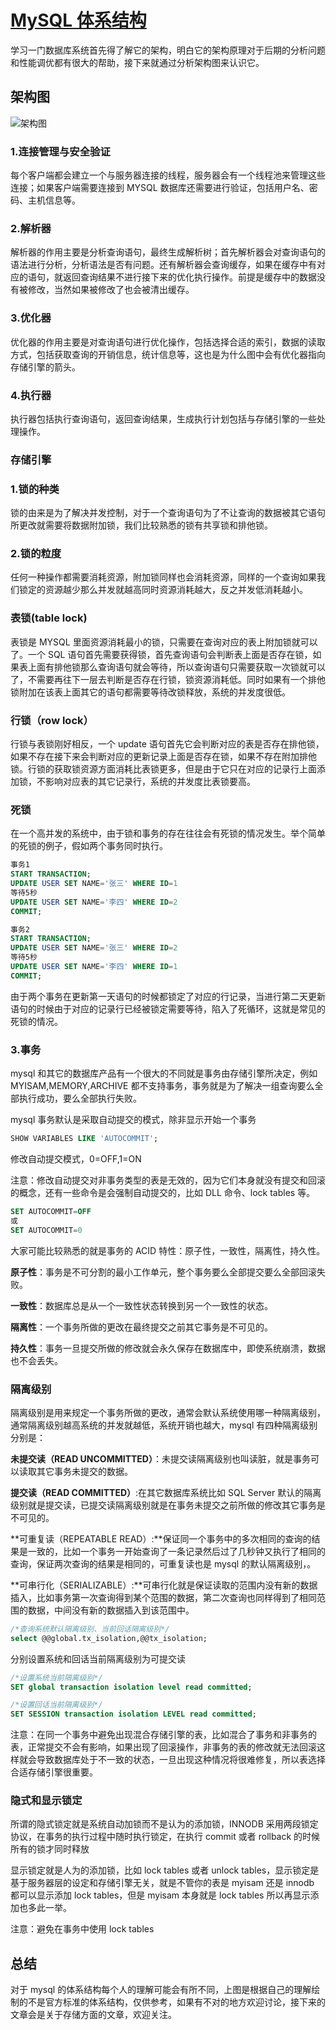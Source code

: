 # [MySQL 体系结构](https://www.cnblogs.com/chenmh/p/4914754.html)

学习一门数据库系统首先得了解它的架构，明白它的架构原理对于后期的分析问题和性能调优都有很大的帮助，接下来就通过分析架构图来认识它。

## 架构图

![架构图](https://images2015.cnblogs.com/blog/135426/201510/135426-20151027160149841-986024049.png)

### 1.连接管理与安全验证

每个客户端都会建立一个与服务器连接的线程，服务器会有一个线程池来管理这些连接；如果客户端需要连接到 MYSQL 数据库还需要进行验证，包括用户名、密码、主机信息等。

### 2.解析器

解析器的作用主要是分析查询语句，最终生成解析树；首先解析器会对查询语句的语法进行分析，分析语法是否有问题。还有解析器会查询缓存，如果在缓存中有对应的语句，就返回查询结果不进行接下来的优化执行操作。前提是缓存中的数据没有被修改，当然如果被修改了也会被清出缓存。

### 3.优化器

优化器的作用主要是对查询语句进行优化操作，包括选择合适的索引，数据的读取方式，包括获取查询的开销信息，统计信息等，这也是为什么图中会有优化器指向存储引擎的箭头。

### 4.执行器

执行器包括执行查询语句，返回查询结果，生成执行计划包括与存储引擎的一些处理操作。

### 存储引擎

### 1.锁的种类

锁的由来是为了解决并发控制，对于一个查询语句为了不让查询的数据被其它语句所更改就需要将数据附加锁，我们比较熟悉的锁有共享锁和排他锁。

### 2.锁的粒度

任何一种操作都需要消耗资源，附加锁同样也会消耗资源，同样的一个查询如果我们锁定的资源越少那么并发就越高同时资源消耗越大，反之并发低消耗越小。

### 表锁(table lock)

表锁是 MYSQL 里面资源消耗最小的锁，只需要在查询对应的表上附加锁就可以了。一个 SQL 语句首先需要获得锁，首先查询语句会判断表上面是否存在锁，如果表上面有排他锁那么查询语句就会等待，所以查询语句只需要获取一次锁就可以了，不需要再往下一层去判断是否存在行锁，锁资源消耗低。同时如果有一个排他锁附加在该表上面其它的语句都需要等待改锁释放，系统的并发度很低。

### 行锁（row lock）

行锁与表锁刚好相反，一个 update 语句首先它会判断对应的表是否存在排他锁，如果不存在接下来会判断对应的更新记录上面是否存在锁，如果不存在附加排他锁。行锁的获取锁资源方面消耗比表锁更多，但是由于它只在对应的记录行上面添加锁，不影响对应表的其它记录行，系统的并发度比表锁要高。

### 死锁

在一个高并发的系统中，由于锁和事务的存在往往会有死锁的情况发生。举个简单的死锁的例子，假如两个事务同时执行。

```sql
事务1
START TRANSACTION;
UPDATE USER SET NAME='张三' WHERE ID=1
等待5秒
UPDATE USER SET NAME='李四' WHERE ID=2
COMMIT;

事务2
START TRANSACTION;
UPDATE USER SET NAME='张三' WHERE ID=2
等待5秒
UPDATE USER SET NAME='李四' WHERE ID=1
COMMIT;
```

由于两个事务在更新第一天语句的时候都锁定了对应的行记录，当进行第二天更新语句的时候由于对应的记录行已经被锁定需要等待，陷入了死循环，这就是常见的死锁的情况。

### 3.事务

mysql 和其它的数据库产品有一个很大的不同就是事务由存储引擎所决定，例如 MYISAM,MEMORY,ARCHIVE 都不支持事务，事务就是为了解决一组查询要么全部执行成功，要么全部执行失败。

mysql 事务默认是采取自动提交的模式，除非显示开始一个事务

```sql
SHOW VARIABLES LIKE 'AUTOCOMMIT';
```

修改自动提交模式，0=OFF,1=ON

注意：修改自动提交对非事务类型的表是无效的，因为它们本身就没有提交和回滚的概念，还有一些命令是会强制自动提交的，比如 DLL 命令、lock tables 等。

```sql
SET AUTOCOMMIT=OFF
或
SET AUTOCOMMIT=0
```

大家可能比较熟悉的就是事务的 ACID 特性：原子性，一致性，隔离性，持久性。

**原子性**：事务是不可分割的最小工作单元，整个事务要么全部提交要么全部回滚失败。

**一致性**：数据库总是从一个一致性状态转换到另一个一致性的状态。

**隔离性**：一个事务所做的更改在最终提交之前其它事务是不可见的。

**持久性**：事务一旦提交所做的修改就会永久保存在数据库中，即使系统崩溃，数据也不会丢失。

### 隔离级别

隔离级别是用来规定一个事务所做的更改，通常会默认系统使用哪一种隔离级别，通常隔离级别越高系统的并发就越低，系统开销也越大，mysql 有四种隔离级别分别是：

**未提交读（READ UNCOMMITTED）**：未提交读隔离级别也叫读脏，就是事务可以读取其它事务未提交的数据。

**提交读（READ COMMITTED）**:在其它数据库系统比如 SQL Server 默认的隔离级别就是提交读，已提交读隔离级别就是在事务未提交之前所做的修改其它事务是不可见的。

**可重复读（REPEATABLE READ）:**保证同一个事务中的多次相同的查询的结果是一致的，比如一个事务一开始查询了一条记录然后过了几秒钟又执行了相同的查询，保证两次查询的结果是相同的，可重复读也是 mysql 的默认隔离级别，。

**可串行化（SERIALIZABLE）:**可串行化就是保证读取的范围内没有新的数据插入，比如事务第一次查询得到某个范围的数据，第二次查询也同样得到了相同范围的数据，中间没有新的数据插入到该范围中。

```sql
/*查询系统默认隔离级别、当前回话隔离级别*/
select @@global.tx_isolation,@@tx_isolation;
```

分别设置系统和回话当前隔离级别为可提交读

```sql
/*设置系统当前隔离级别*/
SET global transaction isolation level read committed;

/*设置回话当前隔离级别*/
SET SESSION transaction isolation LEVEL read committed;
```

注意：在同一个事务中避免出现混合存储引擎的表，比如混合了事务和非事务的表，正常提交不会有影响，如果出现了回滚操作，非事务的表的修改就无法回滚这样就会导致数据库处于不一致的状态，一旦出现这种情况将很难修复，所以表选择合适存储引擎很重要。

### 隐式和显示锁定

所谓的隐式锁定就是系统自动加锁而不是认为的添加锁，INNODB 采用两段锁定协议，在事务的执行过程中随时执行锁定，在执行 commit 或者 rollback 的时候所有的锁才同时释放

显示锁定就是人为的添加锁，比如 lock tables 或者 unlock tables，显示锁定是基于服务器层的设定和存储引擎无关，就是不管你的表是 myisam 还是 innodb 都可以显示添加 lock tables，但是 myisam 本身就是 lock tables 所以再显示添加也多此一举。

注意：避免在事务中使用 lock tables

## 总结

对于 mysql 的体系结构每个人的理解可能会有所不同，上图是根据自己的理解绘制的不是官方标准的体系结构，仅供参考，如果有不对的地方欢迎讨论，接下来的文章会是关于存储方面的文章，欢迎关注。
